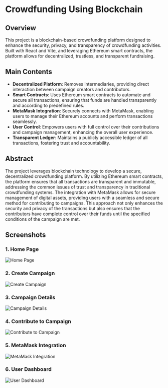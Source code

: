 # Crowdfunding Using Blockchain

## Overview

This project is a blockchain-based crowdfunding platform designed to enhance the security, privacy, and transparency of crowdfunding activities. Built with React and Vite, and leveraging Ethereum smart contracts, the platform allows for decentralized, trustless, and transparent fundraising.

## Main Contents

- **Decentralized Platform**: Removes intermediaries, providing direct interaction between campaign creators and contributors.
- **Smart Contracts**: Uses Ethereum smart contracts to automate and secure all transactions, ensuring that funds are handled transparently and according to predefined rules.
- **MetaMask Integration**: Securely connects with MetaMask, enabling users to manage their Ethereum accounts and perform transactions seamlessly.
- **User Control**: Empowers users with full control over their contributions and campaign management, enhancing the overall user experience.
- **Transparent Ledger**: Maintains a publicly accessible ledger of all transactions, fostering trust and accountability.

## Abstract

The project leverages blockchain technology to develop a secure, decentralized crowdfunding platform. By utilizing Ethereum smart contracts, the platform ensures that all transactions are transparent and immutable, addressing the common issues of trust and transparency in traditional crowdfunding systems. The integration with MetaMask allows for secure management of digital assets, providing users with a seamless and secure method for contributing to campaigns. This approach not only enhances the security and privacy of the transactions but also ensures that the contributors have complete control over their funds until the specified conditions of the campaign are met.

## Screenshots

### 1. Home Page
![Home Page](client/screenshots/1.jpeg)

### 2. Create Campaign
![Create Campaign](screenshots/2.jpeg)

### 3. Campaign Details
![Campaign Details](screenshots/3.jpeg)

### 4. Contribute to Campaign
![Contribute to Campaign](screenshots/4.jpeg)

### 5. MetaMask Integration
![MetaMask Integration](screenshots/5.jpeg)

### 6. User Dashboard
![User Dashboard](screenshots/6.jpeg)

